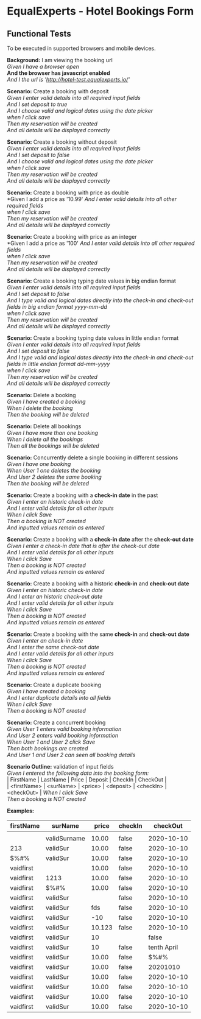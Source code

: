 # EqualExperts - Hotel Bookings Form

## Functional Tests

To be executed in supported browsers and mobile devices.

**Background:** I am viewing the booking url <br>
*Given I have a browser open* <br>
**And the browser has javascript enabled** <br>
*And I the url is 'http://hotel-test.equalexperts.io/'* <br>

**Scenario:** Create a booking with deposit<br>
*Given I enter valid details into all required input fields* <br>
*And I set deposit to true* <br>
*And I choose valid and logical dates using the date picker* <br>
*when I click save* <br>
*Then my reservation will be created* <br>
*And all details will be displayed correctly*<br>

**Scenario:** Create a booking without deposit<br>
*Given I enter valid details into all required input fields* <br>
*And I set deposit to false* <br>
*And I choose valid and logical dates using the date picker* <br>
*when I click save* <br>
*Then my reservation will be created* <br>
*And all details will be displayed correctly*<br>

**Scenario:** Create a booking with price as double<br>
*Given I add a price as '10.99'
*And I enter valid details into all other required fields* <br>
*when I click save* <br>
*Then my reservation will be created* <br>
*And all details will be displayed correctly*<br>

**Scenario:** Create a booking with price as an integer<br>
*Given I add a price as '100'
*And I enter valid details into all other required fields* <br>
*when I click save* <br>
*Then my reservation will be created* <br>
*And all details will be displayed correctly*<br>

**Scenario:** Create a booking typing date values in big endian format <br>
*Given I enter valid details into all required input fields* <br>
*And I set deposit to false* <br>
*And I type valid and logical dates directly into the check-in and check-out fields in big endian format yyyy-mm-dd* <br>
*when I click save* <br>
*Then my reservation will be created* <br>
*And all details will be displayed correctly*<br>

**Scenario:** Create a booking typing date values in little endian format <br>
*Given I enter valid details into all required input fields* <br>
*And I set deposit to false* <br>
*And I type valid and logical dates directly into the check-in and check-out fields in little endian format dd-mm-yyyy* <br>
*when I click save* <br>
*Then my reservation will be created* <br>
*And all details will be displayed correctly*<br>

**Scenario:** Delete a booking <br>
*Given I have created a booking* <br>
*When I delete the booking* <br>
*Then the booking will be deleted* <br>

**Scenario:** Delete all bookings <br>
*Given I have more than one booking* <br>
*When I delete all the bookings* <br>
*Then all the bookings will be deleted* <br>

**Scenario:** Concurrently delete a single booking in different sessions<br>
*Given I have one booking* <br>
*When User 1 one deletes the booking* <br>
*And User 2 deletes the same booking* <br>
*Then the booking will be deleted* <br>

**Scenario:** Create a booking with a **check-in date** in the past <br>
*Given I enter an historic check-in date* <br>
*And I enter valid details for all other inputs* <br>
*When I click Save* <br>
*Then a booking is NOT created* <br>
*And inputted values remain as entered* <br>

**Scenario:** Create a booking with a **check-in date** after the **check-out date** <br>
*Given I enter a check-in date that is after the check-out date* <br>
*And I enter valid details for all other inputs* <br>
*When I click Save* <br>
*Then a booking is NOT created* <br>
*And inputted values remain as entered* <br>

**Scenario:** Create a booking with a historic **check-in** and **check-out date** <br>
*Given I enter an historic check-in date* <br>
*And I enter an historic check-out date* <br>
*And I enter valid details for all other inputs* <br>
*When I click Save* <br>
*Then a booking is NOT created* <br>
*And inputted values remain as entered* <br>

**Scenario:** Create a booking with the same **check-in** and **check-out date** <br>
*Given I enter an check-in date* <br>
*And I enter the same check-out date* <br>
*And I enter valid details for all other inputs* <br>
*When I click Save* <br>
*Then a booking is NOT created* <br>
*And inputted values remain as entered* <br>

**Scenario:** Create a duplicate booking <br>
*Given I have created a booking* <br>
*And I enter duplicate details into all fields* <br>
*When I click Save* <br>
*Then a booking is NOT created* <br>

**Scenario:** Create a concurrent booking <br>
*Given User 1 enters valid booking information* <br>
*And User 2 enters valid booking information* <br>
*When User 1 and User 2 click Save* <br>
*Then both bookings are created* <br>
*And User 1 and User 2 can seen all booking details* <br>

**Scenario Outline:** validation of input fields <br>
*Given I entered the following data into the booking form:* <br>
| FirstName     | LastName  | Price   | Deposit   | CheckIn   | CheckOut   | <br>
| \<firstName\>   | \<surName\> | \<price\> | \<deposit\> | \<checkIn\> | \<checkOut\> |
*When I click Save* <br>
*Then a booking is NOT created* <br>

**Examples:** <br>

 firstName | surName | price | checkIn | checkOut 
  --- | --- | ---| ---  | --- 
|           |  |  |  | | 
|           | validSurname | 10.00 | false | 2020-10-10 | 2020-10-11 | 
| 213       | validSur    | 10.00 | false | 2020-10-10 | 2020-10-11 | 
| $%#%      | validSur    | 10.00 | false | 2020-10-10 | 2020-10-11 | 
| vaidfirst |              | 10.00 | false | 2020-10-10 | 2020-10-11 |
| vaidfirst |       1213   | 10.00 | false | 2020-10-10 | 2020-10-11 |
| vaidfirst |   $%#%  | 10.00 | false | 2020-10-10 | 2020-10-11 |
| vaidfirst |   validSur  |  | false | 2020-10-10 | 2020-10-11 |
| vaidfirst |   validSur  | fds | false | 2020-10-10 | 2020-10-11 |
| vaidfirst |   validSur  | -10 | false | 2020-10-10 | 2020-10-11 |
| vaidfirst |   validSur  | 10.123 | false | 2020-10-10 | 2020-10-11 |
| vaidfirst |   validSur  | 10  |  | false | 2020-10-11 |
| vaidfirst |   validSur | 10   | false | tenth April  | 2020-10-11 |
| vaidfirst |   validSur | 10.00   | false |  $%#%  | 2020-10-11 |
| vaidfirst |   validSur | 10.00   | false | 20201010 | 2020-10-11 |
| vaidfirst |   validSur | 10.00   | false | 2020-10-10  |  |
| vaidfirst |   validSur | 10.00   | false | 2020-10-10  | tenth April |
| vaidfirst |   validSur | 10.00   | false | 2020-10-10  | $%#%       |
| vaidfirst |   validSur | 10.00   | false | 2020-10-10  | 20201010      |










